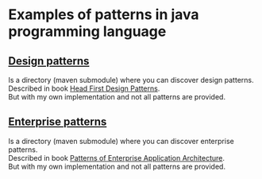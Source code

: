 # Examples of patterns in java programming language

## [Design patterns](https://github.com/evgeniyJ/patterns/tree/master/design-patterns)
Is a directory (maven submodule) where you can discover design patterns.  
Described in book [Head First Design Patterns](http://shop.oreilly.com/product/9780596007126.do).  
But with my own implementation and not all patterns are provided.  

## [Enterprise patterns](https://github.com/evgeniyJ/patterns/tree/master/enterprise-patterns)
Is a directory (maven submodule) where you can discover enterprise patterns.  
Described in book [Patterns of Enterprise Application Architecture](https://martinfowler.com/books/eaa.html).  
But with my own implementation and not all patterns are provided.  